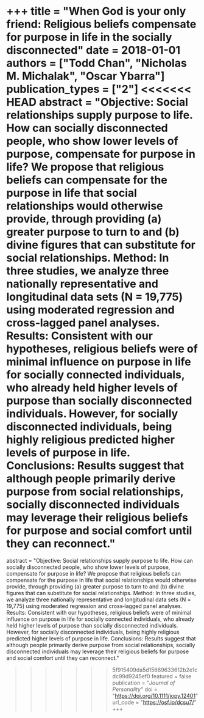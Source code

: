 +++
title = "When God is your only friend: Religious beliefs compensate for purpose in life in the socially disconnected"
date = 2018-01-01
authors = ["Todd Chan", "Nicholas M. Michalak", "Oscar Ybarra"]
publication_types = ["2"]
<<<<<<< HEAD
abstract = "Objective: Social relationships supply purpose to life. How can socially disconnected people, who show lower levels of purpose, compensate for purpose in life? We propose that religious beliefs can compensate for the purpose in life that social relationships would otherwise provide, through providing (a) greater purpose to turn to and (b) divine figures that can substitute for social relationships. Method: In three studies, we analyze three nationally representative and longitudinal data sets (N = 19,775) using moderated regression and cross‐lagged panel analyses. Results: Consistent with our hypotheses, religious beliefs were of minimal influence on purpose in life for socially connected individuals, who already held higher levels of purpose than socially disconnected individuals. However, for socially disconnected individuals, being highly religious predicted higher levels of purpose in life. Conclusions: Results suggest that although people primarily derive purpose from social relationships, socially disconnected individuals may leverage their religious beliefs for purpose and social comfort until they can reconnect."
=======
abstract = "Objective: Social relationships supply purpose to life. How can socially disconnected people, who show lower levels of purpose, compensate for purpose in life? We propose that religious beliefs can compensate for the purpose in life that social relationships would otherwise provide, through providing (a) greater purpose to turn to and (b) divine figures that can substitute for social relationships.
Method: In three studies, we analyze three nationally representative and longitudinal data sets (N = 19,775) using moderated regression and cross‐lagged panel analyses.
Results: Consistent with our hypotheses, religious beliefs were of minimal influence on purpose in life for socially connected individuals, who already held higher levels of purpose than socially disconnected individuals. However, for socially disconnected individuals, being highly religious predicted higher levels of purpose in life.
Conclusions: Results suggest that although people primarily derive purpose from social relationships, socially disconnected individuals may leverage their religious beliefs for purpose and social comfort until they can reconnect."
>>>>>>> 5f915409da5d15669633612b2e1cdc99d9245ef0
featured = false
publication = "*Journal of Personality*"
doi = "https://doi.org/10.1111/jopy.12401"
url_code = "https://osf.io/dcsu7/"
+++
